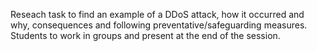 Reseach task to find an example of a DDoS attack, how it occurred and why, consequences and following preventative/safeguarding measures. Students to work in groups and present at the end of the session.